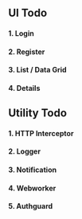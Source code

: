 ## UI Todo

#### 1. Login
#### 2. Register
#### 3. List / Data Grid
#### 4. Details

## Utility Todo 

#### 1. HTTP Interceptor
#### 2. Logger
#### 3. Notification
#### 4. Webworker
#### 5. Authguard